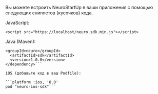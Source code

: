 Вы можете встроить NeuroStartUp в ваши приложения с помощью следующих сниппетов (кусочков) кода.

JavaScript:

```<script src="https://localhost/neuro.sdk.min.js"></script>```

Java (Maven):

```<dependency>
<groupId>neuro</groupId>
  <artifactId>sdk</artifactId>
  <version>1.0.0</version>
</dependency>```

iOS (добавьте код в ваш Podfile):

```platform :ios, '8.0'
pod "neuro-ios-sdk"```
